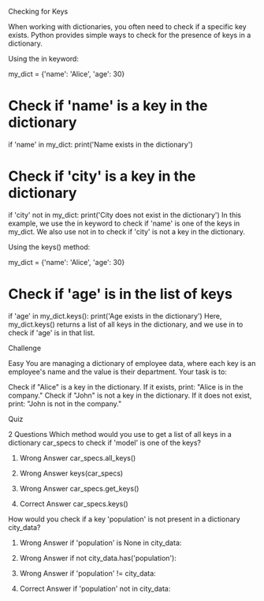 Checking for Keys

When working with dictionaries, you often need to check if a specific key exists. Python provides simple ways to check for the presence of keys in a dictionary.

Using the in keyword:

my_dict = {'name': 'Alice', 'age': 30}

# Check if 'name' is a key in the dictionary
if 'name' in my_dict:
    print('Name exists in the dictionary')

# Check if 'city' is a key in the dictionary
if 'city' not in my_dict:
    print('City does not exist in the dictionary')
In this example, we use the in keyword to check if 'name' is one of the keys in my_dict. We also use not in to check if 'city' is not a key in the dictionary.

Using the keys() method:

my_dict = {'name': 'Alice', 'age': 30}

# Check if 'age' is in the list of keys
if 'age' in my_dict.keys():
    print('Age exists in the dictionary')
Here, my_dict.keys() returns a list of all keys in the dictionary, and we use in to check if 'age' is in that list.


Challenge

Easy
You are managing a dictionary of employee data, where each key is an employee's name and the value is their department. Your task is to:

Check if "Alice" is a key in the dictionary.
If it exists, print: "Alice is in the company."
Check if "John" is not a key in the dictionary.
If it does not exist, print: "John is not in the company."


Quiz

2 Questions
Which method would you use to get a list of all keys in a dictionary car_specs to check if 'model' is one of the keys?

1. Wrong Answer
car_specs.all_keys()

2. Wrong Answer
keys(car_specs)

3. Wrong Answer
car_specs.get_keys()

4. Correct Answer
car_specs.keys()

How would you check if a key 'population' is not present in a dictionary city_data?

1. Wrong Answer
if 'population' is None in city_data:

2. Wrong Answer
if not city_data.has('population'):

3. Wrong Answer
if 'population' != city_data:

4. Correct Answer
if 'population' not in city_data:
